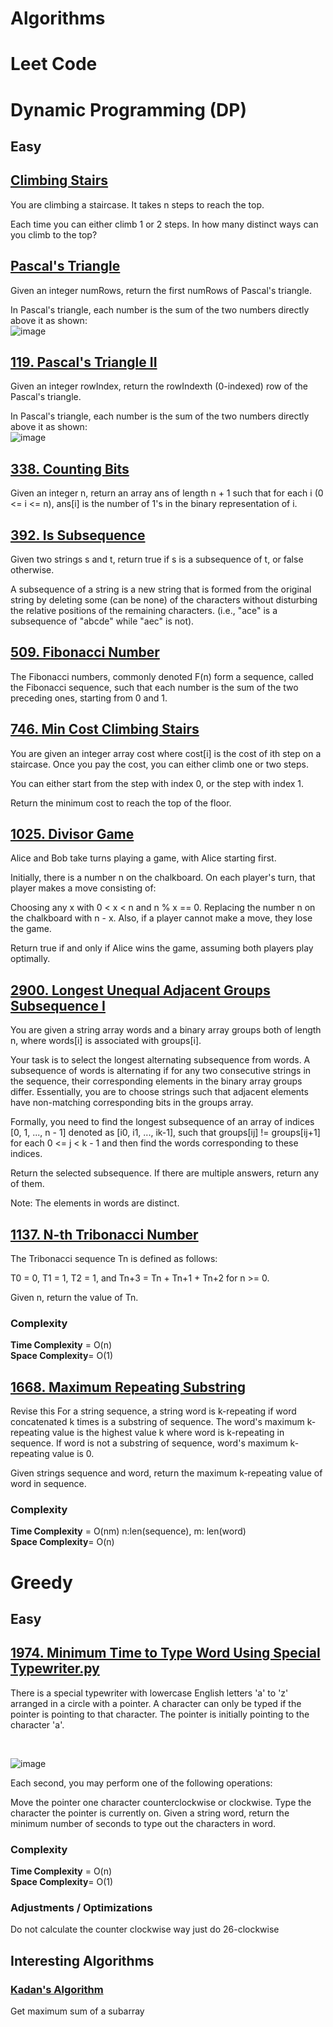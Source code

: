 # Algorithms
# Leet Code

# Dynamic Programming (DP)

## Easy

## [**Climbing Stairs**](https://github.com/AdamAdham/Algorithms/blob/main/Climb%20Stairs)
You are climbing a staircase. It takes n steps to reach the top.

Each time you can either climb 1 or 2 steps. In how many distinct ways can you climb to the top?


## [Pascal's Triangle](https://github.com/AdamAdham/Algorithms/blob/main/Pascal's%20Triangle.py)
Given an integer numRows, return the first numRows of Pascal's triangle.

In Pascal's triangle, each number is the sum of the two numbers directly above it as shown:<br>
![image](https://github.com/user-attachments/assets/d6ebb2a9-f321-4920-97a3-575eed5d94cd)



## [119. Pascal's Triangle II](https://github.com/AdamAdham/Algorithms/blob/main/119.%20Pascal's%20Triangle%20II.py)
Given an integer rowIndex, return the rowIndexth (0-indexed) row of the Pascal's triangle.

In Pascal's triangle, each number is the sum of the two numbers directly above it as shown: <br>
![image](https://github.com/user-attachments/assets/375e718b-11e0-4382-bfe1-410fe110c81b)



## [338. Counting Bits](https://github.com/AdamAdham/Algorithms/blob/main/338.%20Counting%20Bits.py)
Given an integer n, return an array ans of length n + 1 such that for each i (0 <= i <= n), ans[i] is the number of 1's in the binary representation of i.



## [392. Is Subsequence](https://github.com/AdamAdham/Algorithms/blob/main/392.%20Is%20Subsequence.py)
Given two strings s and t, return true if s is a subsequence of t, or false otherwise.

A subsequence of a string is a new string that is formed from the original string by deleting some (can be none) of the characters without disturbing the relative positions of the remaining characters. (i.e., "ace" is a subsequence of "abcde" while "aec" is not).



## [509. Fibonacci Number](https://github.com/AdamAdham/Algorithms/blob/main/509.%20Fibonacci%20Number.py)
The Fibonacci numbers, commonly denoted F(n) form a sequence, called the Fibonacci sequence, such that each number is the sum of the two preceding ones, starting from 0 and 1.



## [746. Min Cost Climbing Stairs](https://github.com/AdamAdham/Algorithms/blob/main/746.%20Min%20Cost%20Climbing%20Stairs.py)
You are given an integer array cost where cost[i] is the cost of ith step on a staircase. Once you pay the cost, you can either climb one or two steps.

You can either start from the step with index 0, or the step with index 1.

Return the minimum cost to reach the top of the floor.



## [1025. Divisor Game](https://github.com/AdamAdham/Algorithms/blob/main/1025.%20Divisor%20Game.py)

Alice and Bob take turns playing a game, with Alice starting first.

Initially, there is a number n on the chalkboard. On each player's turn, that player makes a move consisting of:

Choosing any x with 0 < x < n and n % x == 0.
Replacing the number n on the chalkboard with n - x.
Also, if a player cannot make a move, they lose the game.

Return true if and only if Alice wins the game, assuming both players play optimally.



## [2900. Longest Unequal Adjacent Groups Subsequence I](https://github.com/AdamAdham/Algorithms/blob/main/2900.%20Longest%20Unequal%20Adjacent%20Groups%20Subsequence.py)
You are given a string array words and a binary array groups both of length n, where words[i] is associated with groups[i].

Your task is to select the longest alternating subsequence from words. A subsequence of words is alternating if for any two consecutive strings in the sequence, their corresponding elements in the binary array groups differ. Essentially, you are to choose strings such that adjacent elements have non-matching corresponding bits in the groups array.

Formally, you need to find the longest subsequence of an array of indices [0, 1, ..., n - 1] denoted as [i0, i1, ..., ik-1], such that groups[ij] != groups[ij+1] for each 0 <= j < k - 1 and then find the words corresponding to these indices.

Return the selected subsequence. If there are multiple answers, return any of them.

Note: The elements in words are distinct.



## [1137. N-th Tribonacci Number](https://github.com/AdamAdham/Algorithms/blob/main/1137.%20N-th%20Tribonacci%20Number.py)
The Tribonacci sequence Tn is defined as follows: 

T0 = 0, T1 = 1, T2 = 1, and Tn+3 = Tn + Tn+1 + Tn+2 for n >= 0.

Given n, return the value of Tn.

### Complexity
**Time Complexity** = O(n)  <br>
**Space Complexity**= O(1)


## [1668. Maximum Repeating Substring](https://github.com/AdamAdham/Algorithms/blob/main/1668.%20Maximum%20Repeating%20Substring.py)
Revise this
For a string sequence, a string word is k-repeating if word concatenated k times is a substring of sequence. The word's maximum k-repeating value is the highest value k where word is k-repeating in sequence. If word is not a substring of sequence, word's maximum k-repeating value is 0.

Given strings sequence and word, return the maximum k-repeating value of word in sequence.

### Complexity
**Time Complexity** = O(nm) n:len(sequence), m: len(word) <br>
**Space Complexity**= O(n)

# Greedy
## Easy
## [1974. Minimum Time to Type Word Using Special Typewriter.py](https://github.com/AdamAdham/Algorithms/blob/main/1974.%20Minimum%20Time%20to%20Type%20Word%20Using%20Special%20Typewriter.py)
There is a special typewriter with lowercase English letters 'a' to 'z' arranged in a circle with a pointer. A character can only be typed if the pointer is pointing to that character. The pointer is initially pointing to the character 'a'.

<br>

![image](https://github.com/user-attachments/assets/aec2fcf5-9954-4f4a-9e4a-e12a0b9f574b) 
<br>

Each second, you may perform one of the following operations:

Move the pointer one character counterclockwise or clockwise.
Type the character the pointer is currently on.
Given a string word, return the minimum number of seconds to type out the characters in word.

### Complexity
**Time Complexity** = O(n) <br>
**Space Complexity**= O(1)

### Adjustments / Optimizations
Do not calculate the counter clockwise way just do 26-clockwise

## Interesting Algorithms

### [Kadan's Algorithm](https://github.com/AdamAdham/Algorithms/blob/main/Kadane's%20Algorithm.py)
Get maximum sum of a subarray

